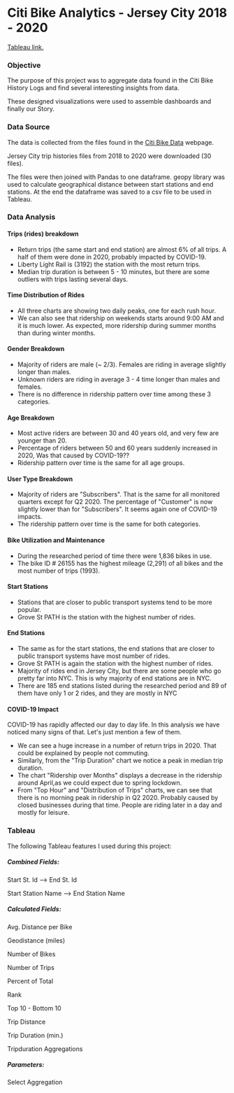 # Citi Bike Analytics - Jersey City 2018 - 2020

[Tableau link.](https://public.tableau.com/profile/damir.zunic#!/vizhome/CitiBikeAnalytics-JerseyCity2018to2020/TheStory?publish=yes)

### Objective

The purpose of this project was to aggregate data found in the Citi Bike History Logs and find several interesting insights from data.

These designed visualizations were used to assemble dashboards and finally our Story.

 

### Data Source

The data is collected from the files found in the [Citi Bike Data](https://www.citibikenyc.com/system-data) webpage. 

Jersey City trip histories files from 2018 to 2020 were downloaded (30 files).

The files were then joined with Pandas to one dataframe. geopy library was used to calculate geographical distance between start stations and end stations. At the end the dataframe was saved to a csv file to be used in Tableau.



### Data Analysis

#### Trips (rides) breakdown

- Return trips (the same start and end station) are almost 6% of all trips. A half of them were done in  2020, probably impacted by COVID-19.
- Liberty Light Rail is (3192) the station with the most return trips.
- Median trip duration is between 5 - 10 minutes, but there are some outliers with trips lasting several days.

#### Time Distribution of Rides

- All three charts are showing two daily peaks, one for each rush hour.
- We can also see that ridership on weekends starts around 9:00 AM and it is much lower. As expected, more ridership during summer months than during winter months.

#### Gender Breakdown

- Majority of riders are male (~ 2/3). Females are riding in average slightly longer than males.
- Unknown riders are riding in average 3 - 4 time longer than males and females.
- There is no difference in ridership pattern over time among these 3 categories.

#### Age Breakdown

- Most active riders are between 30 and 40 years old, and very few are younger than 20.
- Percentage of riders between 50 and 60 years suddenly increased in 2020, Was that caused by COVID-19??
- Ridership pattern over time is the same for all age groups.

#### User Type Breakdown

- Majority of riders are "Subscribers". That is the same for all monitored quarters except for Q2 2020. The percentage of "Customer" is now slightly lower than for "Subscribers". It seems again one of COVID-19 impacts.
- The ridership pattern over time is the same for both categories.

#### Bike Utilization and Maintenance

- During the researched period of time there were 1,836 bikes in use.
- The bike ID # 26155 has the highest mileage (2,291) of all bikes and the most number of trips (1993).

#### Start Stations

- Stations that are closer to public transport systems tend to be more popular.
- Grove St PATH is the station with the highest number of rides.

#### End Stations

- The same as for the start stations, the end stations that are closer to public transport systems have most number of rides.
- Grove St PATH is again the station with the highest number of rides.
- Majority of rides end in Jersey City, but there are some people who go pretty far into NYC. This is why majority of end stations are in NYC.
- There are 185 end stations listed during the researched period and 89 of them have only 1 or 2 rides, and they are mostly in NYC

#### COVID-19 Impact

COVID-19 has rapidly affected our day to day life. In this analysis we have noticed many signs of that. Let's just mention a few of them.

- We can see a huge increase in a number of return trips in 2020. That could be explained by people not commuting.
- Similarly, from the "Trip Duration" chart we notice a peak in median trip duration. 
- The chart "Ridership over Months" displays a decrease in the ridership around April,as we could expect due to spring lockdown. 
- From "Top Hour" and "Distribution of Trips" charts, we can see that there is no morning peak in ridership in Q2 2020. Probably caused by closed businesses during that time. People are riding later in a day and mostly for leisure.



### Tableau

The following Tableau features I used during this project:

##### Combined Fields:

Start St. Id --> End St. Id 

Start Station Name --> End Station Name



##### Calculated Fields:

Avg. Distance per Bike

Geodistance (miles)

Number of Bikes

Number of Trips

Percent of Total

Rank

Top 10 - Bottom 10

Trip Distance

Trip Duration (min.)

Tripduration Aggregations



##### Parameters:

Select Aggregation









